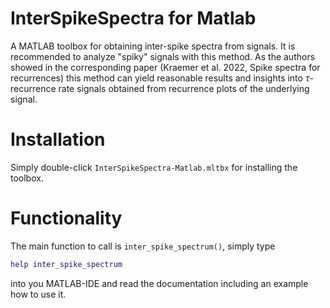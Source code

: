 # InterSpikeSpectra for Matlab

A MATLAB toolbox for obtaining inter-spike spectra from signals. It is recommended to analyze "spiky" signals with 
this method. As the authors showed in the corresponding paper (Kraemer et al. 2022, Spike spectra for recurrences) 
this method can yield reasonable results and insights into $\tau$-recurrence rate signals obtained from 
recurrence plots of the underlying signal.

# Installation
Simply double-click `InterSpikeSpectra-Matlab.mltbx` for installing the toolbox.

# Functionality
The main function to call is `inter_spike_spectrum()`, simply type 
```matlab
help inter_spike_spectrum
```
into you MATLAB-IDE and read the documentation including an example how to use it.